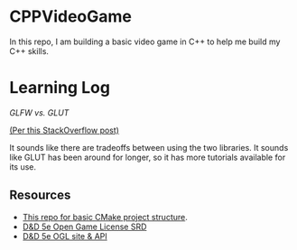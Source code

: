 # CPPVideoGame

In this repo, I am building a basic video game in C++ to help me build my
C++ skills.


# Learning Log

*GLFW vs. GLUT*

[(Per this StackOverflow post)](https://gamedev.stackexchange.com/questions/166480/using-glfw-and-glut-together)

It sounds like there are tradeoffs between using the two libraries. It sounds
like GLUT has been around for longer, so it has more tutorials available for
its use.

## Resources

 * [This repo for basic CMake project structure](https://github.com/telpirion/CMakePractice).
 * [D&D 5e Open Game License SRD](https://media.wizards.com/2016/downloads/DND/SRD-OGL_V5.1.pdf)
 * [D&D 5e OGL site & API](https://open5e.com/)
